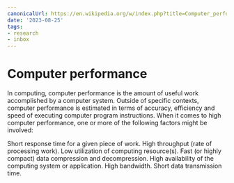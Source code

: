 ```yaml
---
canonicalUrl: https://en.wikipedia.org/w/index.php?title=Computer_performance&oldid=1167061652
date: '2023-08-25'
tags:
- research
- inbox
---
```


# Computer performance

In computing, computer performance is the amount of useful work accomplished by a computer system. Outside of specific contexts, computer performance is estimated in terms of accuracy, efficiency and speed of executing computer program instructions. When it comes to high computer performance, one or more of the following factors might be involved:

Short response time for a given piece of work.
High throughput (rate of processing work).
Low utilization of computing resource(s).
Fast (or highly compact) data compression and decompression.
High availability of the computing system or application.
High bandwidth.
Short data transmission time.